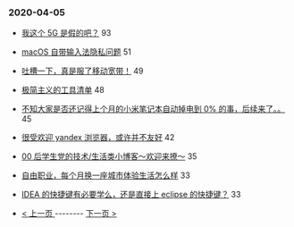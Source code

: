 ### 2020-04-05 
- [我这个 5G 是假的吧？](https://www.v2ex.com/t/659535) 93
- [macOS 自带输入法隐私问题](https://www.v2ex.com/t/659448) 51
- [吐槽一下，真是服了移动宽带！](https://www.v2ex.com/t/659481) 49
- [极简主义的工具清单](https://www.v2ex.com/t/659575) 48
- [不知大家是否还记得上个月的小米笔记本自动掉电到 0% 的事，后续来了。。](https://www.v2ex.com/t/659618) 45
- [很受欢迎 yandex 浏览器，或许并不友好](https://www.v2ex.com/t/659636) 42
- [00 后学生党的技术/生活类小博客～欢迎来撩～](https://www.v2ex.com/t/659578) 35
- [自由职业，每个月换一座城市体验生活怎么样](https://www.v2ex.com/t/659517) 33
- [IDEA 的快捷键有必要学么，还是直接上 eclipse 的快捷键？](https://www.v2ex.com/t/659432) 33 

- [ < 上一页 ](https://github.com/able8/v2ex-hot-record/blob/master/2020-04-04.md) -------- [ 下一页 > ](https://github.com/able8/v2ex-hot-record/blob/master/2020-04-06.md)